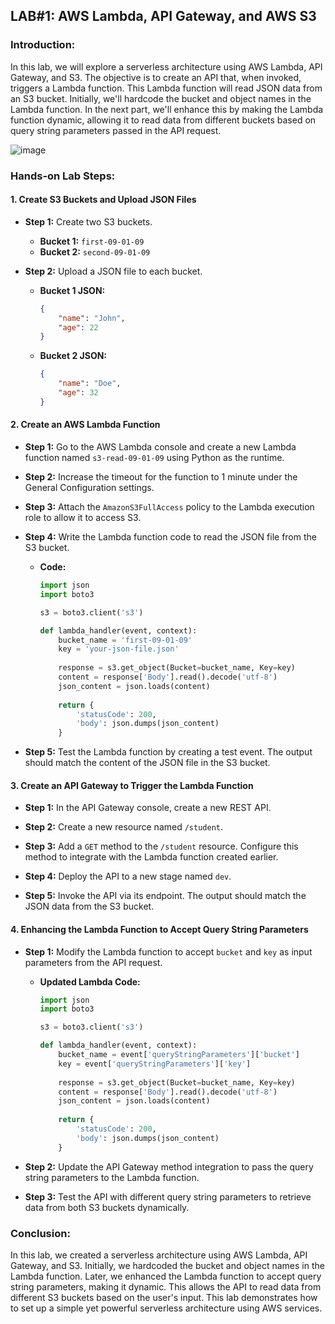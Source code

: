 ## LAB#1: AWS Lambda, API Gateway, and AWS S3

### **Introduction:**

In this lab, we will explore a serverless architecture using AWS Lambda, API Gateway, and S3. The objective is to create an API that, when invoked, triggers a Lambda function. This Lambda function will read JSON data from an S3 bucket. Initially, we'll hardcode the bucket and object names in the Lambda function. In the next part, we'll enhance this by making the Lambda function dynamic, allowing it to read data from different buckets based on query string parameters passed in the API request.

![image](https://github.com/user-attachments/assets/a9312b79-34a1-49bc-b500-0a2899617944)


### **Hands-on Lab Steps:**

#### **1. Create S3 Buckets and Upload JSON Files**

- **Step 1:** Create two S3 buckets.
  - **Bucket 1:** `first-09-01-09`
  - **Bucket 2:** `second-09-01-09`
  
- **Step 2:** Upload a JSON file to each bucket.
  - **Bucket 1 JSON:**
    ```json
    {
        "name": "John",
        "age": 22
    }
    ```
  - **Bucket 2 JSON:**
    ```json
    {
        "name": "Doe",
        "age": 32
    }
    ```

#### **2. Create an AWS Lambda Function**

- **Step 1:** Go to the AWS Lambda console and create a new Lambda function named `s3-read-09-01-09` using Python as the runtime.

- **Step 2:** Increase the timeout for the function to 1 minute under the General Configuration settings.

- **Step 3:** Attach the `AmazonS3FullAccess` policy to the Lambda execution role to allow it to access S3.

- **Step 4:** Write the Lambda function code to read the JSON file from the S3 bucket.
  - **Code:**
    ```python
    import json
    import boto3

    s3 = boto3.client('s3')

    def lambda_handler(event, context):
        bucket_name = 'first-09-01-09'
        key = 'your-json-file.json'
        
        response = s3.get_object(Bucket=bucket_name, Key=key)
        content = response['Body'].read().decode('utf-8')
        json_content = json.loads(content)
        
        return {
            'statusCode': 200,
            'body': json.dumps(json_content)
        }
    ```

- **Step 5:** Test the Lambda function by creating a test event. The output should match the content of the JSON file in the S3 bucket.

#### **3. Create an API Gateway to Trigger the Lambda Function**

- **Step 1:** In the API Gateway console, create a new REST API.

- **Step 2:** Create a new resource named `/student`.

- **Step 3:** Add a `GET` method to the `/student` resource. Configure this method to integrate with the Lambda function created earlier.

- **Step 4:** Deploy the API to a new stage named `dev`.

- **Step 5:** Invoke the API via its endpoint. The output should match the JSON data from the S3 bucket.

#### **4. Enhancing the Lambda Function to Accept Query String Parameters**

- **Step 1:** Modify the Lambda function to accept `bucket` and `key` as input parameters from the API request.

  - **Updated Lambda Code:**
    ```python
    import json
    import boto3

    s3 = boto3.client('s3')

    def lambda_handler(event, context):
        bucket_name = event['queryStringParameters']['bucket']
        key = event['queryStringParameters']['key']
        
        response = s3.get_object(Bucket=bucket_name, Key=key)
        content = response['Body'].read().decode('utf-8')
        json_content = json.loads(content)
        
        return {
            'statusCode': 200,
            'body': json.dumps(json_content)
        }
    ```

- **Step 2:** Update the API Gateway method integration to pass the query string parameters to the Lambda function.

- **Step 3:** Test the API with different query string parameters to retrieve data from both S3 buckets dynamically.

### **Conclusion:**

In this lab, we created a serverless architecture using AWS Lambda, API Gateway, and S3. Initially, we hardcoded the bucket and object names in the Lambda function. Later, we enhanced the Lambda function to accept query string parameters, making it dynamic. This allows the API to read data from different S3 buckets based on the user's input. This lab demonstrates how to set up a simple yet powerful serverless architecture using AWS services.

